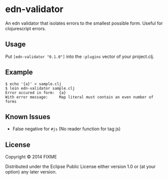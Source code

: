 # edn-validator

An edn validator that isolates errors to the smallest possible form. Useful for clojurescript errors.

## Usage

Put `[edn-validator "0.1.0"]` into the `:plugins` vector of your project.clj.

## Example ##

    $ echo '{a}' > sample.clj
    $ lein edn-validator sample.clj
    Error occured in form:  {a}
    With error message:     Map literal must contain an even number of forms

## Known Issues ##

- False negative for `#js` (No reader function for tag js)

## License

Copyright © 2014 FIXME

Distributed under the Eclipse Public License either version 1.0 or (at
your option) any later version.
